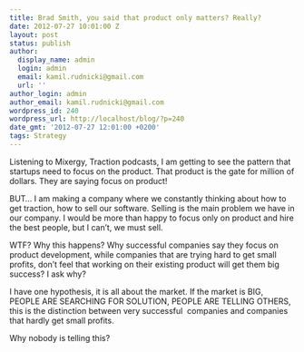 ```yaml
---
title: Brad Smith, you said that product only matters? Really?
date: 2012-07-27 10:01:00 Z
layout: post
status: publish
author:
  display_name: admin
  login: admin
  email: kamil.rudnicki@gmail.com
  url: ''
author_login: admin
author_email: kamil.rudnicki@gmail.com
wordpress_id: 240
wordpress_url: http://localhost/blog/?p=240
date_gmt: '2012-07-27 12:01:00 +0200'
tags: Strategy
---
```


<p>Listening to Mixergy, Traction podcasts, I am getting to see the pattern that startups need to focus on the product. That product is the gate for million of dollars. They are saying focus on product!</p>
<p>BUT&#8230; I am making a company where we constantly thinking about how to get traction, how to sell our software. Selling is the main problem we have in our company. I would be more than happy to focus only on product and hire the best people, but I can&#8217;t, we must sell.</p>
<p>WTF? Why this happens? Why successful companies say they focus on product development, while companies that are trying hard to get small profits, don&#8217;t feel that working on their existing product will get them big success? I ask why?</p>
<p>I have one hypothesis, it is all about the market. If the market is BIG, PEOPLE ARE SEARCHING FOR SOLUTION, PEOPLE ARE TELLING OTHERS, this is the distinction between very successful  companies and companies that hardly get small profits.</p>
<p>Why nobody is telling this?</p>
